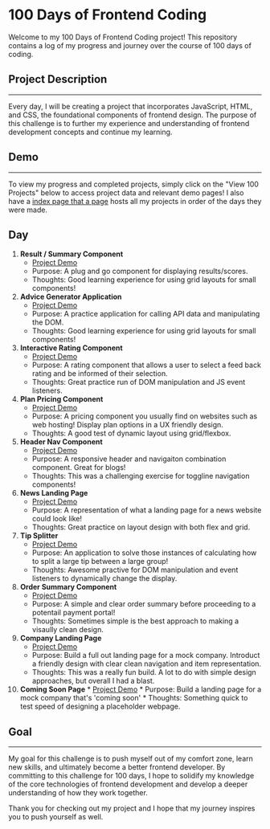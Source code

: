 # 100 Days of Frontend Coding
Welcome to my 100 Days of Frontend Coding project! This repository contains a log of my progress and journey over the course of 100 days of coding.

## Project Description
___
Every day, I will be creating a project that incorporates JavaScript, HTML, and CSS, the foundational components of frontend design. The purpose of this challenge is to further my experience and understanding of frontend development concepts and continue my learning.

## Demo
___
To view my progress and completed projects, simply click on the "View 100 Projects" below to access project data and relevant demo pages! I also have a [index page that a page](https://example.com) hosts all my projects in order of the days they were made. 
  
## Day

  1. **Result / Summary Component**
     * [Project Demo](https://scynes.github.io/100-days-of-frontend-code/days/1/result-summary-component/)
     * Purpose: A plug and go component for displaying results/scores.
     * Thoughts: Good learning experience for using grid layouts for small components!
  2. **Advice Generator Application**
     * [Project Demo](https://scynes.github.io/100-days-of-frontend-code/days/2/advice-generator-app/)
     * Purpose: A practice application for calling API data and manipulating the DOM.
     * Thoughts: Good learning experience for using grid layouts for small components!
  3. **Interactive Rating Component**
     * [Project Demo](https://scynes.github.io/100-days-of-frontend-code/days/3/interactive-rating-component/)
     * Purpose: A rating component that allows a user to select a feed back rating and be informed of their selection.
     * Thoughts: Great practice run of DOM manipulation and JS event listeners.
  4. **Plan Pricing Component**
     * [Project Demo](https://scynes.github.io/100-days-of-frontend-code/days/4/plan-pricing-component/)
     * Purpose: A pricing component you usually find on websites such as web hosting! Display plan options in a UX friendly design.
     * Thoughts: A good test of dynamic layout using grid/flexbox.
  5. **Header Nav Component**
     * [Project Demo](https://scynes.github.io/100-days-of-frontend-code/days/5/header-nav-component/)
     * Purpose: A responsive header and navigaiton combination component. Great for blogs!
     * Thoughts: This was a challenging exercise for toggline navigation components!
  6. **News Landing Page**
     * [Project Demo](https://scynes.github.io/100-days-of-frontend-code/days/6/news-landing-page/)
     * Purpose: A representation of what a landing page for a news website could look like!
     * Thoughts: Great practice on layout design with both flex and grid.
  7. **Tip Splitter**
     * [Project Demo](https://scynes.github.io/100-days-of-frontend-code/days/7/tip-splitter)
     * Purpose: An application to solve those instances of calculating how to split a large tip between a large group!
     * Thoughts: Awesome practive for DOM manipulation and event listeners to dynamically change the display.
  8. **Order Summary Component**
     * [Project Demo](https://scynes.github.io/100-days-of-frontend-code/days/8/order-summary-component)
     * Purpose: A simple and clear order summary before proceeding to a potentail payment portal!
     * Thoughts: Sometimes simple is the best approach to making a visaully clean design.
  9. **Company Landing Page**
     * [Project Demo](https://scynes.github.io/100-days-of-frontend-code/days/9/company-landing-page)
     * Purpose: Build a full out landing page for a mock company. Introduct a friendly design with clear clean navigation and item representation.
     * Thoughts: This was a really fun build. A lot to do with simple design approaches, but overall I had a blast.
  10. **Coming Soon Page**
     * [Project Demo](https://scynes.github.io/100-days-of-frontend-code/days/10/coming-soon-page)
     * Purpose: Build a landing page for a mock company that's 'coming soon'
     * Thoughts: Something quick to test speed of designing a placeholder webpage.

## Goal
___
My goal for this challenge is to push myself out of my comfort zone, learn new skills, and ultimately become a better frontend developer. By committing to this challenge for 100 days, I hope to solidify my knowledge of the core technologies of frontend development and develop a deeper understanding of how they work together.

Thank you for checking out my project and I hope that my journey inspires you to push yourself as well.